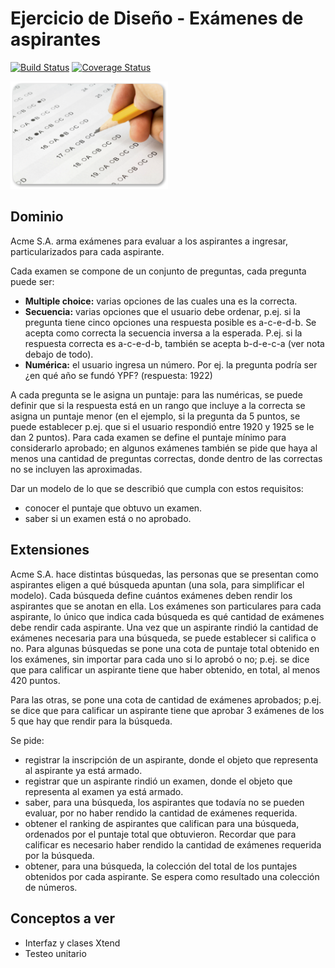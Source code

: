 
# Ejercicio de Diseño - Exámenes de aspirantes

[![Build Status](https://travis-ci.org/uqbar-project/eg-examenes-xtend.svg?branch=master)](https://travis-ci.org/uqbar-project/eg-examenes-xtend) [![Coverage Status](https://coveralls.io/repos/github/uqbar-project/eg-examenes-xtend/badge.svg?branch=master&service=github)](https://coveralls.io/github/uqbar-project/eg-examenes-xtend?branch=master&service=github)

<img src="images/examen.png" style="width: 50%; height: 50%"/> 

## Dominio
Acme S.A. arma exámenes para evaluar a los aspirantes a ingresar, particularizados para cada aspirante.

Cada examen se compone de un conjunto de preguntas, cada pregunta puede ser:

* **Multiple choice:** varias opciones de las cuales una es la correcta.
* **Secuencia:** varias opciones que el usuario debe ordenar, p.ej. si la pregunta tiene cinco opciones una respuesta posible es a-c-e-d-b. Se acepta como correcta la secuencia inversa a la esperada. P.ej. si la respuesta correcta es a-c-e-d-b, también se acepta b-d-e-c-a (ver nota debajo de todo).
* **Numérica:** el usuario ingresa un número. Por ej. la pregunta podría ser ¿en qué año se fundó YPF? (respuesta: 1922)

A cada pregunta se le asigna un puntaje: para las numéricas, se puede definir que si la respuesta está en un rango que incluye a la correcta se asigna un puntaje menor (en el ejemplo, si la pregunta da 5 puntos, se puede establecer p.ej. que si el usuario respondió entre 1920 y 1925 se le dan 2 puntos). Para cada examen se define el puntaje mínimo para considerarlo aprobado; en algunos exámenes también se pide que haya al menos una cantidad de preguntas correctas, donde dentro de las correctas no se incluyen las aproximadas. 

Dar un modelo de lo que se describió que cumpla con estos requisitos:

* conocer el puntaje que obtuvo un examen.
* saber si un examen está o no aprobado.

## Extensiones

Acme S.A. hace distintas búsquedas, las personas que se presentan como aspirantes eligen a qué búsqueda apuntan (una sola, para simplificar el modelo). Cada búsqueda define cuántos exámenes deben rendir los aspirantes que se anotan en ella. Los exámenes son particulares para cada aspirante, lo único que indica cada búsqueda es qué cantidad de exámenes debe rendir cada aspirante. Una vez que un aspirante rindió la cantidad de exámenes necesaria para una búsqueda, se puede establecer si califica o no. Para algunas búsquedas se pone una cota de puntaje total obtenido en los exámenes, sin importar para cada uno si lo aprobó o no; p.ej. se dice que para calificar un aspirante tiene que haber obtenido, en total, al menos 420 puntos.

Para las otras, se pone una cota de cantidad de exámenes aprobados; p.ej. se dice que para calificar un aspirante tiene que aprobar 3 exámenes de los 5 que hay que rendir para la búsqueda.

Se pide:

* registrar la inscripción de un aspirante, donde el objeto que representa al aspirante ya está armado.
* registrar que un aspirante rindió un examen, donde el objeto que representa al examen ya está armado.
* saber, para una búsqueda, los aspirantes que todavía no se pueden evaluar, por no haber rendido la cantidad de exámenes requerida.
* obtener el ranking de aspirantes que califican para una búsqueda, ordenados por el puntaje total que obtuvieron. Recordar que para calificar es necesario haber rendido la cantidad de exámenes requerida por la búsqueda.
* obtener, para una búsqueda, la colección del total de los puntajes obtenidos por cada aspirante. Se espera como resultado una colección de números.

## Conceptos a ver

* Interfaz y clases Xtend
* Testeo unitario


